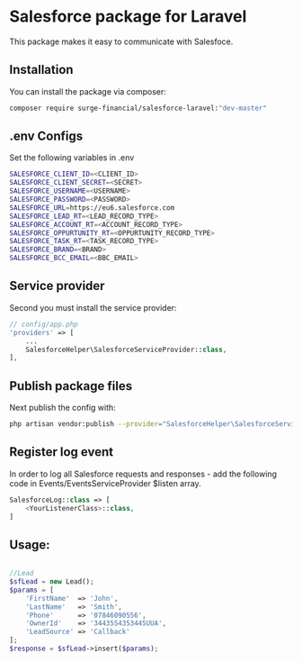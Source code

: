 # Salesforce package for Laravel

This package makes it easy to communicate with Salesfoce.

## Installation

You can install the package via composer:

``` bash
composer require surge-financial/salesforce-laravel:"dev-master"
```

## .env Configs

Set the following variables in .env
``` bash
SALESFORCE_CLIENT_ID=<CLIENT_ID>
SALESFORCE_CLIENT_SECRET=<SECRET>
SALESFORCE_USERNAME=<USERNAME>
SALESFORCE_PASSWORD=<PASSWORD>
SALESFORCE_URL=https://eu6.salesforce.com
SALESFORCE_LEAD_RT=<LEAD_RECORD_TYPE>
SALESFORCE_ACCOUNT_RT=<ACCOUNT_RECORD_TYPE>
SALESFORCE_OPPURTUNITY_RT=<OPPURTUNITY_RECORD_TYPE>
SALESFORCE_TASK_RT=<TASK_RECORD_TYPE>
SALESFORCE_BRAND=<BRAND>
SALESFORCE_BCC_EMAIL=<BBC_EMAIL>
```

## Service provider
Second you must install the service provider:

``` php
// config/app.php
'providers' => [
    ...
    SalesforceHelper\SalesforceServiceProvider::class,
],
```

## Publish package files
Next publish the config with:

``` bash
php artisan vendor:publish --provider="SalesforceHelper\SalesforceServiceProvider"
```

## Register log event
In order to log all Salesforce requests and responses - add the following code in Events/EventsServiceProvider $listen array.
``` php
SalesforceLog::class => [
    <YourListenerClass>::class,
]
```

## Usage:

``` php

//Lead
$sfLead = new Lead();
$params = [
    'FirstName'  => 'John',
    'LastName'   => 'Smith',
    'Phone'      => '07846090556',
    'OwnerId'    => '3443554353445UUA',
    'LeadSource' => 'Callback'
];
$response = $sfLead->insert($params);

```


